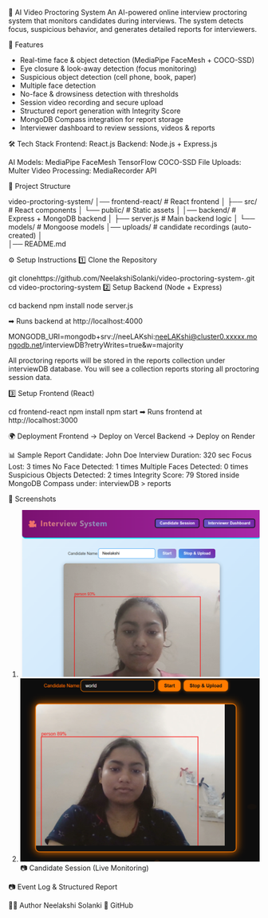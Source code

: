 🎥 AI Video Proctoring System
An AI-powered online interview proctoring system that monitors candidates during interviews. The system detects focus, suspicious behavior, and generates detailed reports for interviewers.

🚀 Features
 - Real-time face & object detection (MediaPipe FaceMesh + COCO-SSD)
 - Eye closure & look-away detection (focus monitoring)
 - Suspicious object detection (cell phone, book, paper)
 - Multiple face detection
 - No-face & drowsiness detection with thresholds
 - Session video recording and secure upload
 - Structured report generation with Integrity Score
 - MongoDB Compass integration for report storage
 - Interviewer dashboard to review sessions, videos & reports

🛠 Tech Stack
Frontend: React.js
Backend: Node.js + Express.js


AI Models:
MediaPipe FaceMesh
TensorFlow COCO-SSD
File Uploads: Multer
Video Processing: MediaRecorder API

📂 Project Structure

video-proctoring-system/
│── frontend-react/        # React frontend
│   ├── src/       # React components
│   └── public/    # Static assets
│
│── backend/        # Express + MongoDB backend
│   ├── server.js  # Main backend logic
│   └── models/    # Mongoose models
    │── uploads/    # candidate recordings (auto-created)
│    
│── README.md


⚙️ Setup Instructions
1️⃣ Clone the Repository

git clonehttps://github.com/NeelakshiSolanki/video-proctoring-system-.git
cd video-proctoring-system
2️⃣ Setup Backend (Node + Express)

cd backend
npm install
node server.js

➡ Runs backend at http://localhost:4000


MONGODB_URI=mongodb+srv://neeLAKshi:neeLAKshi@cluster0.xxxxx.mongodb.net/interviewDB?retryWrites=true&w=majority


All proctoring reports will be stored in the reports collection under interviewDB database.
You will see a collection reports storing all proctoring session data.

3️⃣ Setup Frontend (React)

cd frontend-react
npm install
npm start
➡ Runs frontend at http://localhost:3000

🌍 Deployment
Frontend → Deploy on Vercel
Backend → Deploy on Render



📊 Sample Report
Candidate: John Doe
Interview Duration: 320 sec
Focus Lost: 3 times
No Face Detected: 1 times
Multiple Faces Detected: 0 times
Suspicious Objects Detected: 2 times
Integrity Score: 79
Stored inside MongoDB Compass under:
interviewDB > reports


📸 Screenshots
 1.  ![image alt](https://github.com/NeelakshiSolanki/video-proctoring-system-/blob/d715e2d9f1b6639c62f2478a6367619379bcb167/Screenshot%202025-09-15%20191118.png)
 2. ![image alt](https://github.com/NeelakshiSolanki/video-proctoring-system-/blob/fcbc5e69170e2b39308b0b7224d4acdd0ce4f3c5/Screenshot%202025-09-14%20135612.png)
📷 Candidate Session (Live Monitoring)

📷 Event Log & Structured Report




👩‍💻 Author
Neelakshi Solanki
🔗 GitHub
